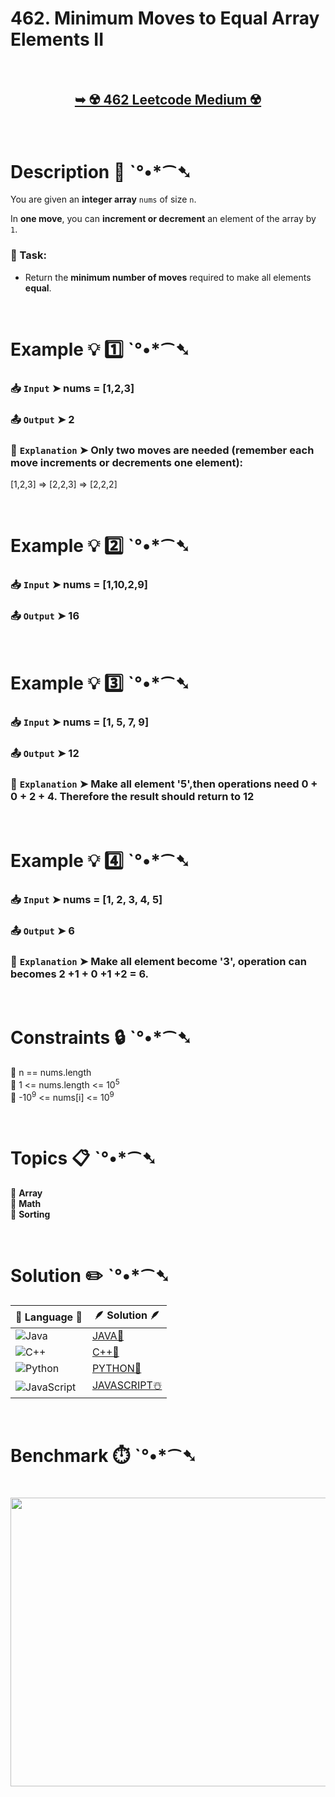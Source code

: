 # 462. Minimum Moves to Equal Array Elements II

</br>

<h2 align="center"> 

<a href="https://leetcode.com/problems/minimum-moves-to-equal-array-elements-ii/description/"><strong>➥ ☢️ 462 Leetcode Medium ☢️ </strong></a>
</h2>

</br>

# Description 📜 ˋ°•*⁀➷

You are given an **integer array** `nums` of size `n`.  

In **one move**, you can **increment or decrement** an element of the array by `1`.  

### 🔹 Task:

- Return the **minimum number of moves** required to make all elements **equal**.

</br>

# Example 💡 1️⃣ ˋ°•*⁀➷

  ### 📥 `Input`  ➤ nums = [1,2,3]

  ### 📤 `Output`  ➤ 2

  ### 🔦 `Explanation`  ➤ Only two moves are needed (remember each move increments or decrements one element):
[1,2,3]  =>  [2,2,3]  =>  [2,2,2]

</br>

# Example 💡 2️⃣ ˋ°•*⁀➷

  ### 📥 `Input` ➤ nums = [1,10,2,9]

  ### 📤 `Output`  ➤ 16

</br>

# Example 💡 3️⃣ ˋ°•*⁀➷

  ### 📥 `Input` ➤ nums = [1, 5, 7, 9]

  ### 📤 `Output`  ➤ 12

  ### 🔦 `Explanation`  ➤ Make all element '5',then operations need  0 + 0 + 2 + 4. Therefore the result should return to 12

</br>

# Example 💡 4️⃣ ˋ°•*⁀➷

  ### 📥 `Input` ➤ nums = [1, 2, 3, 4, 5]

  ### 📤 `Output`  ➤ 6

   ### 🔦 `Explanation`  ➤ Make all element become '3', operation can becomes 2 +1 + 0 +1 +2 = 6.

</br>

# Constraints 🔒 ˋ°•*⁀➷

🔹 n == nums.length </br>
🔹 1 <= nums.length <= 10<sup>5</sup> </br>
🔹 -10<sup>9</sup> <= nums[i] <= 10<sup>9</sup> </br>

</br>

# Topics 📋 ˋ°•*⁀➷

🔸 **Array**  </br>
🔸 **Math**  </br>
🔸 **Sorting**  </br>

</br>

# Solution ✏️ ˋ°•*⁀➷

| 📒 Language 📒  | 🪶 Solution 🪶 |
| ------------- | ------------- |
|  ![Java](https://img.shields.io/badge/java-%23ED8B00.svg?style=for-the-badge&logo=openjdk&logoColor=white)  | [JAVA🍁](https://github.com/Prakhar-002/LEETCODE/blob/main/%F0%9F%8E%AD%20LEVEL%20wise%20que%20with%20solution%20%F0%9F%8E%AF/%E2%98%A2%EF%B8%8F%20Medium%20%E2%98%A2%EF%B8%8F/%E2%98%A2%EF%B8%8F%20Medium%20462.%20Minimum%20Moves%20to%20Equal%20Array%20Elements%20II%20%E2%98%83%EF%B8%8F%20%F0%9F%8D%81%20%F0%9F%8D%B0%20%F0%9F%8E%B2/%F0%9F%8D%81JAVA%20-%20462.%20Minimum%20Moves%20to%20Equal%20Array%20Elements%20II.java) |
|  ![C++](https://img.shields.io/badge/c++-%2300599C.svg?style=for-the-badge&logo=c%2B%2B&logoColor=white)  | [C++🎲](https://github.com/Prakhar-002/LEETCODE/blob/main/%F0%9F%8E%AD%20LEVEL%20wise%20que%20with%20solution%20%F0%9F%8E%AF/%E2%98%A2%EF%B8%8F%20Medium%20%E2%98%A2%EF%B8%8F/%E2%98%A2%EF%B8%8F%20Medium%20462.%20Minimum%20Moves%20to%20Equal%20Array%20Elements%20II%20%E2%98%83%EF%B8%8F%20%F0%9F%8D%81%20%F0%9F%8D%B0%20%F0%9F%8E%B2/%F0%9F%8E%B2CPP%20-%20462.%20Minimum%20Moves%20to%20Equal%20Array%20Elements%20II.cpp)  |
|  ![Python](https://img.shields.io/badge/python-3670A0?style=for-the-badge&logo=python&logoColor=ffdd54)    | [PYTHON🍰](https://github.com/Prakhar-002/LEETCODE/blob/main/%F0%9F%8E%AD%20LEVEL%20wise%20que%20with%20solution%20%F0%9F%8E%AF/%E2%98%A2%EF%B8%8F%20Medium%20%E2%98%A2%EF%B8%8F/%E2%98%A2%EF%B8%8F%20Medium%20462.%20Minimum%20Moves%20to%20Equal%20Array%20Elements%20II%20%E2%98%83%EF%B8%8F%20%F0%9F%8D%81%20%F0%9F%8D%B0%20%F0%9F%8E%B2/%F0%9F%8D%B0PYTHON%20-%20462.%20Minimum%20Moves%20to%20Equal%20Array%20Elements%20II.py) |
| ![JavaScript](https://img.shields.io/badge/javascript-%23323330.svg?style=for-the-badge&logo=javascript&logoColor=%23F7DF1E)   | [JAVASCRIPT☃️](https://github.com/Prakhar-002/LEETCODE/blob/main/%F0%9F%8E%AD%20LEVEL%20wise%20que%20with%20solution%20%F0%9F%8E%AF/%E2%98%A2%EF%B8%8F%20Medium%20%E2%98%A2%EF%B8%8F/%E2%98%A2%EF%B8%8F%20Medium%20462.%20Minimum%20Moves%20to%20Equal%20Array%20Elements%20II%20%E2%98%83%EF%B8%8F%20%F0%9F%8D%81%20%F0%9F%8D%B0%20%F0%9F%8E%B2/%E2%98%83%EF%B8%8FJAVASCRIPT%20-%20462.%20Minimum%20Moves%20to%20Equal%20Array%20Elements%20II.js) |

</br>

# Benchmark ⏱️ ˋ°•*⁀➷

<h1  align="center" >

<img src ="" width = "700px" height="462px" />

</h1>

